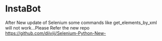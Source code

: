 # InstaBot

After New update of Selenium some commands like get_elements_by_xml will not work...Please Refer the new repo 
https://github.com/diiviij/Selenium-Python-New-

